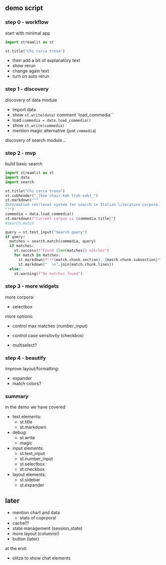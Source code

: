 ## demo script

### step 0 - workflow

start with minimal app

```py
import streamlit as st

st.title("Chi cerca trova")
```

- then add a bit of explanatory text
- show rerun
- change again text
- turn on auto rerun

### step 1 - discovery

discovery of data module

- import data
- show `st.write(data)` comment `load_commedia``
- load `commedia = data.load_commedia()`
- show `st.write(commedia)`
- mention magic alternative (just `commedia`)

discovery of search module...

### step 2 - mvp

build basic search

```py
import streamlit as st
import data
import search

st.title("Chi cerca trova")
st.subheader("_(kee chair-kah truh-vah)_")
st.markdown("""
Information retrieval system for search in Italian literature corpora.
""")
commedia = data.load_commedia()
st.markdown(f"Current corpus is {commedia.title}")
#search.match

query = st.text_input("Search query")
if query:
  matches = search.match(commedia, query)
  if matches:
    st.success(f"Found {len(matches)} matches")
    for match in matches:
      st.markdown(f"**{match.chunk.section}, {match.chunk.subsection}**")
      st.markdown("  \n".join(match.chunk.lines))
  else:
    st.warning(f"No matches found")
```

### step 3 - more widgets

more corpora:
- selectbox

more options:
- control max matches (number_input)
- control case sensitivity (checkbox)

- multiselect?

### step 4 - beautify

improve layout/formatting:

- expander
- match colors?

### summary

in the demo we have covered
- text elements:
  - st.title
  - st.markdown
- debug:
  - st.write
  - magic
- input elements:
  - st.text_input
  - st.number_input
  - st.selectbox
  - st.checkbox
- layout elements:
  - st.sidebar
  - st.expander

## later

- mention chart and data
  - stats of coprpora!
- cache!!!
- state management (session_state)
- more layout (columns!)
- button (later)

at the end:
- elitza to show chat elements
